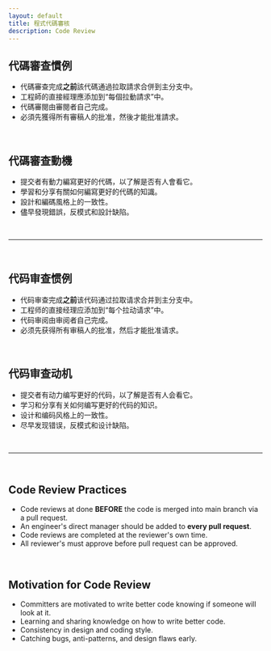 ```yaml
---
layout: default
title: 程式代碼審核
description: Code Review
---
```


<a name="zh-tw"></a>

## 代碼審查慣例

* 代碼審查完成**之前**該代碼通過拉取請求合併到主分支中。
* 工程師的直接經理應添加到“每個拉動請求”中。
* 代碼審閱由審閱者​​自己完成。
* 必須先獲得所有審稿人的批准，然後才能批准請求。

<br>

## 代碼審查動機

* 提交者有動力編寫更好的代碼，以了解是否有人會看它。
* 學習和分享有關如何編寫更好的代碼的知識。
* 設計和編碼風格上的一致性。
* 儘早發現錯誤，反模式和設計缺陷。

<br>

---

<br>

<a name="zh-cn"></a>

## 代码审查惯例

* 代码审查完成**之前**该代码通过拉取请求合并到主分支中。
* 工程师的直接经理应添加到“每个拉动请求”中。
* 代码审阅由审阅者​​自己完成。
* 必须先获得所有审稿人的批准，然后才能批准请求。

<br>

## 代码审查动机

* 提交者有动力编写更好的代码，以了解是否有人会看它。
* 学习和分享有关如何编写更好的代码的知识。
* 设计和编码风格上的一致性。
* 尽早发现错误，反模式和设计缺陷。

<br>

---

<br>

<a name="en"></a>

## Code Review Practices

* Code reviews at done **BEFORE** the code is merged into main branch via a pull request.
* An engineer's direct manager should be added to **every pull request**.
* Code reviews are completed at the reviewer's own time.
* All reviewer's must approve before pull request can be approved.

<br>

## Motivation for Code Review

* Committers are motivated to write better code knowing if someone will look at it.
* Learning and sharing knowledge on how to write better code.
* Consistency in design and coding style.
* Catching bugs, anti-patterns, and design flaws early.